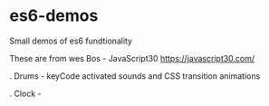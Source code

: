 # es6-demos
Small demos of es6 fundtionality

These are from wes Bos - JavaScript30
https://javascript30.com/

. Drums - keyCode activated sounds and CSS transition animations

. Clock -